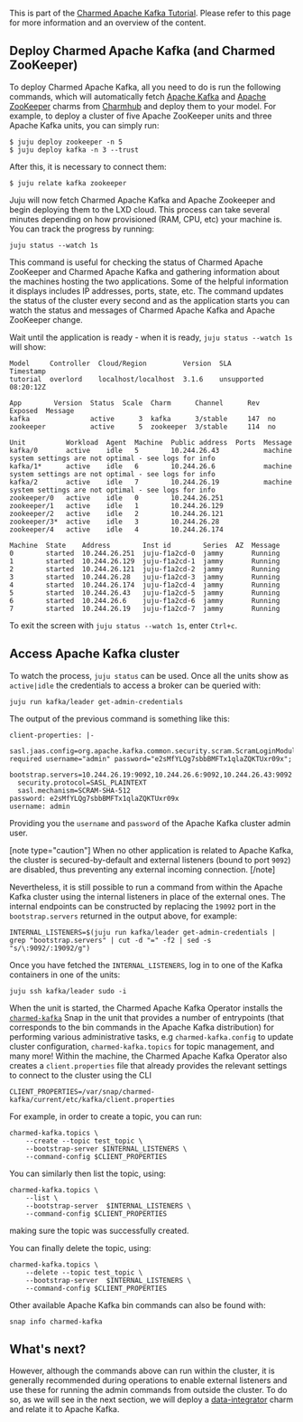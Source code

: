 This is part of the [Charmed Apache Kafka Tutorial](/t/charmed-kafka-tutorial-overview/10571). Please refer to this page for more information and an overview of the content. 

## Deploy Charmed Apache Kafka (and Charmed ZooKeeper)

To deploy Charmed Apache Kafka, all you need to do is run the following commands, which will automatically fetch [Apache Kafka](https://charmhub.io/kafka?channel=3/stable) and [Apache ZooKeeper](https://charmhub.io/zookeeper?channel=3/stable) charms from [Charmhub](https://charmhub.io/) and deploy them to your model. For example, to deploy a cluster of five Apache ZooKeeper units and three Apache Kafka units, you can simply run:

```shell
$ juju deploy zookeeper -n 5
$ juju deploy kafka -n 3 --trust
```

After this, it is necessary to connect them:

```shell
$ juju relate kafka zookeeper
```

Juju will now fetch Charmed Apache Kafka and Apache Zookeeper and begin deploying them to the LXD cloud. This process can take several minutes depending on how provisioned (RAM, CPU, etc) your machine is. You can track the progress by running:

```shell
juju status --watch 1s
```

This command is useful for checking the status of Charmed Apache ZooKeeper and Charmed Apache Kafka and gathering information about the machines hosting the two applications. Some of the helpful information it displays includes IP addresses, ports, state, etc. 
The command updates the status of the cluster every second and as the application starts you can watch the status and messages of Charmed Apache Kafka and Apache ZooKeeper change. 

Wait until the application is ready - when it is ready, `juju status --watch 1s` will show:

```shell
Model     Controller  Cloud/Region         Version  SLA          Timestamp
tutorial  overlord    localhost/localhost  3.1.6    unsupported  08:20:12Z

App        Version  Status  Scale  Charm      Channel      Rev  Exposed  Message
kafka               active      3  kafka      3/stable     147  no       
zookeeper           active      5  zookeeper  3/stable     114  no       

Unit          Workload  Agent  Machine  Public address  Ports  Message
kafka/0       active    idle   5        10.244.26.43           machine system settings are not optimal - see logs for info
kafka/1*      active    idle   6        10.244.26.6            machine system settings are not optimal - see logs for info
kafka/2       active    idle   7        10.244.26.19           machine system settings are not optimal - see logs for info
zookeeper/0   active    idle   0        10.244.26.251          
zookeeper/1   active    idle   1        10.244.26.129          
zookeeper/2   active    idle   2        10.244.26.121          
zookeeper/3*  active    idle   3        10.244.26.28           
zookeeper/4   active    idle   4        10.244.26.174          

Machine  State    Address        Inst id        Series  AZ  Message
0        started  10.244.26.251  juju-f1a2cd-0  jammy       Running
1        started  10.244.26.129  juju-f1a2cd-1  jammy       Running
2        started  10.244.26.121  juju-f1a2cd-2  jammy       Running
3        started  10.244.26.28   juju-f1a2cd-3  jammy       Running
4        started  10.244.26.174  juju-f1a2cd-4  jammy       Running
5        started  10.244.26.43   juju-f1a2cd-5  jammy       Running
6        started  10.244.26.6    juju-f1a2cd-6  jammy       Running
7        started  10.244.26.19   juju-f1a2cd-7  jammy       Running
```

To exit the screen with `juju status --watch 1s`, enter `Ctrl+c`.

## Access Apache Kafka cluster

To watch the process, `juju status` can be used. Once all the units show as `active|idle` the credentials to access a broker can be queried with:

```shell
juju run kafka/leader get-admin-credentials
```

The output of the previous command is something like this:

```shell
client-properties: |-
  sasl.jaas.config=org.apache.kafka.common.security.scram.ScramLoginModule required username="admin" password="e2sMfYLQg7sbbBMFTx1qlaZQKTUxr09x";
  bootstrap.servers=10.244.26.19:9092,10.244.26.6:9092,10.244.26.43:9092
  security.protocol=SASL_PLAINTEXT
  sasl.mechanism=SCRAM-SHA-512
password: e2sMfYLQg7sbbBMFTx1qlaZQKTUxr09x
username: admin
```

Providing you the `username` and `password` of the Apache Kafka cluster admin user. 

[note type="caution"]
When no other application is related to Apache Kafka, the cluster is secured-by-default and external listeners (bound to port `9092`) are disabled, thus preventing any external incoming connection. 
[/note]

Nevertheless, it is still possible to run a command from within the Apache Kafka cluster using the internal listeners in place of the external ones. 
The internal endpoints can be constructed by replacing the `19092` port in the `bootstrap.servers` returned in the output above, for example:

```shell
INTERNAL_LISTENERS=$(juju run kafka/leader get-admin-credentials | grep "bootstrap.servers" | cut -d "=" -f2 | sed -s "s/\:9092/:19092/g")
```

Once you have fetched the `INTERNAL_LISTENERS`, log in to one of the Kafka containers in one of the units:

```shell
juju ssh kafka/leader sudo -i
```

When the unit is started, the Charmed Apache Kafka Operator installs the [`charmed-kafka`](https://snapcraft.io/charmed-kafka) Snap in the unit that provides a number of entrypoints (that corresponds to the bin commands in the Apache Kafka distribution) for performing various administrative tasks, e.g `charmed-kafka.config` to update cluster configuration, `charmed-kafka.topics` for topic management, and many more! 
Within the machine, the Charmed Apache Kafka Operator also creates a `client.properties` file that already provides the relevant settings to connect to the cluster using the CLI

```shell
CLIENT_PROPERTIES=/var/snap/charmed-kafka/current/etc/kafka/client.properties
```

For example, in order to create a topic, you can run:

```shell
charmed-kafka.topics \
    --create --topic test_topic \
    --bootstrap-server $INTERNAL_LISTENERS \
    --command-config $CLIENT_PROPERTIES
```

You can similarly then list the topic, using:

```shell
charmed-kafka.topics \
    --list \
    --bootstrap-server  $INTERNAL_LISTENERS \
    --command-config $CLIENT_PROPERTIES
```

making sure the topic was successfully created.

You can finally delete the topic, using:

```shell
charmed-kafka.topics \
    --delete --topic test_topic \
    --bootstrap-server  $INTERNAL_LISTENERS \
    --command-config $CLIENT_PROPERTIES
```

Other available Apache Kafka bin commands can also be found with:

```shell
snap info charmed-kafka
```

## What's next?

However, although the commands above can run within the cluster, it is generally recommended during operations
to enable external listeners and use these for running the admin commands from outside the cluster. 
To do so, as we will see in the next section, we will deploy a [data-integrator](https://charmhub.io/data-integrator) charm and relate it to Apache Kafka.